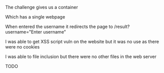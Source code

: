 The challenge gives us a container

Which has a single webpage

When entered the username it redirects the page to /result?username="Enter username"

I was able to get XSS script vuln on the website but it was no use as there were no cookies

I was able to file inclusion but there were no other files in the web server

TODO
